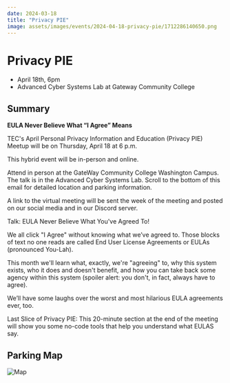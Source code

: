 ```yaml
---
date: 2024-03-18
title: "Privacy PIE"
image: assets/images/events/2024-04-18-privacy-pie/1712286140650.png
---
```


# Privacy PIE

- April 18th, 6pm
- Advanced Cyber Systems Lab at Gateway Community College

## Summary

**EULA Never Believe What “I Agree” Means**

TEC's April Personal Privacy Information and Education (Privacy PIE) Meetup will be on Thursday, April 18 at 6 p.m. 

This hybrid event will be in-person and online. 

Attend in person at the GateWay Community College Washington Campus. The talk is in the Advanced Cyber Systems Lab. Scroll to the bottom of this email for detailed location and parking information. 

A link to the virtual meeting will be sent the week of the meeting and posted on our social media and in our Discord server. 

Talk: EULA Never Believe What You've Agreed To! 

We all click "I Agree" without knowing what we’ve agreed to. Those blocks of text no one reads are called End User License Agreements or EULAs (pronounced You-Lah). 

This month we'll learn what, exactly, we're "agreeing" to, why this system exists, who it does and doesn't benefit, and how you can take back some agency within this system (spoiler alert: you don't, in fact, always have to agree). 

We’ll have some laughs over the worst and most hilarious EULA agreements ever, too. 

Last Slice of Privacy PIE: This 20-minute section at the end of the meeting will show you some no-code tools that help you understand what EULAS say. 

## Parking Map

![Map](/assets/images/events/2024-02-27-right-to-repair-workshop/FB_IMG_1707802988158.jpg)
